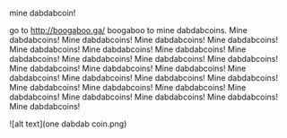 mine dabdabcoin!

go to <http://boogaboo.ga/> boogaboo to mine dabdabcoins.
 Mine dabdabcoins! Mine dabdabcoins! Mine dabdabcoins! Mine dabdabcoins! Mine dabdabcoins! Mine dabdabcoins! Mine dabdabcoins! Mine dabdabcoins! Mine dabdabcoins! Mine dabdabcoins! Mine dabdabcoins! Mine dabdabcoins! Mine dabdabcoins! Mine dabdabcoins! Mine dabdabcoins! Mine dabdabcoins! Mine dabdabcoins! Mine dabdabcoins! Mine dabdabcoins! Mine dabdabcoins! Mine dabdabcoins! Mine dabdabcoins! Mine dabdabcoins! Mine dabdabcoins! Mine dabdabcoins! Mine dabdabcoins!

 ![alt text](one dabdab coin.png)

